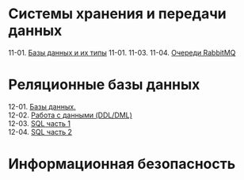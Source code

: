 # Системы хранения и передачи данных
  11-01. [Базы данных и их типы]()
  11-01.
  11-03.
  11-04. [Очереди RabbitMQ](https://github.com/OctaPod/Homework5/blob/main/11-04.md)
# Реляционные базы данных
  12-01. [Базы данных.](https://github.com/OctaPod/Homework5/blob/main/12-01.md)\
  12-02. [Работа с данными (DDL/DML)](https://github.com/OctaPod/Homework5/blob/main/12-02.md)  
  12-03. [SQL часть 1](https://github.com/OctaPod/Homework5/blob/main/12-03.md)  
  12-04. [SQL часть 2](https://github.com/OctaPod/Homework5/blob/main/12-04.md)
  
  
  
  
  
  
  
# Информационная безопасность

